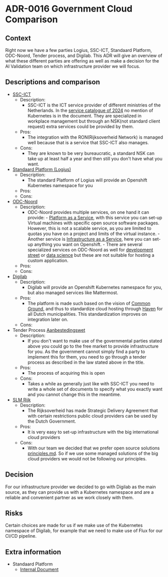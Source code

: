 # ADR-0016 Government Cloud Comparison

## Context

Right now we have a few parties Logius, SSC-ICT, Standaard Platform, ODC-Noord, Tender process, and
Digilab. This ADR will give an overview of what these different parties are offering as well as make a decision for the
AI Validation team on which infrastructure provider we will focus.

## Descriptions and comparison

- [SSC-ICT](https://www.ssc-ict.nl/)
    - Description:
        - SSC-ICT is the ICT service provider of different ministries of the Netherlands. In the
  [service catalogue of 2024](https://redactie.rijksportaal.overheid-i.nl/site/binaries/content/assets/rijksportaal/organizations/bzk/pdf/dg-vbr-directoraat-generaal-vastgoed-en-bedrijfsvoering-rijk/ssc-ict/inhoud/ssc-ict-producten--en-dienstencatalogus-2024.pdf)
  no mention of Kubernetes is in the document. They are specialized in workplace management but through an
  NSK(not standard client request) extra services could be provided by them.
    - Pros:
        - The integration with the RON(Rijksoverheid Network) is managed well because that is a service that SSC-ICT
also manages.
    - Cons:
        - They are known to be very bureaucratic, a standard NSK can take up at least half a year and then still you
don't have what you want.
- [Standaard Platform (Logius)](https://www.logius.nl/domeinen/infrastructuur/standaard-platform)
    - Description:
        - The standard Platform of Logius will provide an Openshift Kubernetes namespace for you
    - Pros:
    - Cons:
- [ODC-Noord](https://www.odc-noord.nl/)
    - Description:
        - ODC-Noord provides multiple services, on one hand it can provide:
                - [Platform as a Service](https://www.odc-noord.nl/platform-service/), with this service you can set-up
Virtual machines with specific open source software packages. However, this is not a scalable service, as you are
limited to quotas you have on a project and limits of the virtual instance.
                - Another service is [Infrastructure as a Service](https://www.odc-noord.nl/infrastructure-service-iaas/),
here you can set-up anything you want on Openshift.
                - There are several specialized services on ODC-Noord as well for
[development street](https://www.odc-noord.nl/quattro/) or [data science](https://www.odc-noord.nl/platform-service/)
but these are not suitable for hosting a custom application.
    - Pros:
    - Cons:
- [Digilab](https://digilab.overheid.nl/)
    - Description:
        - Digilab will provide an Openshift Kubernetes namespace for you, but also managed services like Mattermost.
    - Pros:
        - The platform is made such based on the vision of [Common Ground](https://commonground.nl/), and thus to
standardize cloud hosting through [Haven](https://digilab.overheid.nl/projecten/haven/) for all Dutch
municipalities. This standardization improves on integration later on.
    - Cons:
- Tender Process [Aanbestedingswet](https://wetten.overheid.nl/BWBR0032203/2022-03-02)
    - Description:
        - If you don't want to make use of the governmental parties stated above you could go to the free market to
provide infrastructure for you. As the government cannot simply find a party to implement this for them, you need to
go through a tender process as described in the law stated above in the title.
    - Pros:
        - The process of acquiring this is open
    - Cons:
        - Takes a while as generally just like with SSC-ICT you need to write a whole set of documents to specify what you
exactly want and you cannot change this in the meantime.
- [SLM Rijk](https://www.rijksoverheid.nl/documenten/publicaties/2018/11/12/strategisch-leveranciersmanagement-microsoft-rijk-slm-microsoft)
    - Description:
        - The Rijksoverheid has made Strategic Delivery Agreement that with certain restrictions public cloud providers
can be used by the Dutch Government.
    - Pros:
        - It is very easy to set-up infrastructure with the big international cloud providers
    - Cons:
        - With our team we decided that we prefer open source solutions
[principles.md](..%2Fway-of-working%2Fprinciples.md). So if we use some managed solutions of the big cloud providers
we would not be following our principles.

## Decision

For our infrastructure provider we decided to go with Digilab as the main source, as they can provide us with a
Kubernetes namespace and are a reliable and convenient partner as we work closely with them.

## Risks

Certain choices are made for us if we make use of the Kubernetes namespace of Digilab, for example that we need to make
use of Flux for our CI/CD pipeline.

## Extra information

- Standaard Platform
    - [Internal Document](https://rijksportaal.overheid-i.nl/onderwerpen/kaders/artikelen/rijksbreed-bedrijfsvoeringsbeleid/ict-beleid-en-informatiehuishouding/klant-aan-het-woord-standaard-platform.html)
